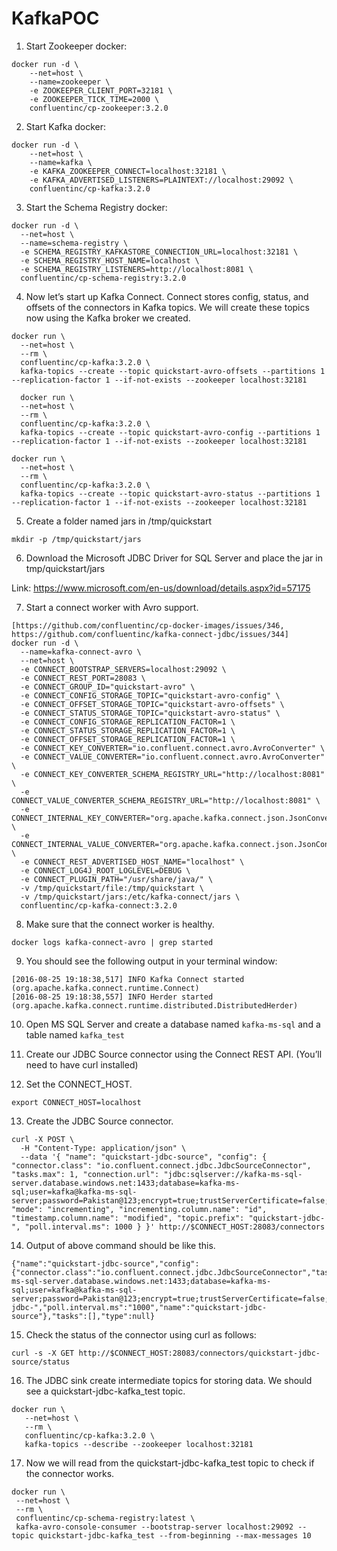 # KafkaPOC


1. Start Zookeeper docker:

```
docker run -d \
    --net=host \
    --name=zookeeper \
    -e ZOOKEEPER_CLIENT_PORT=32181 \
    -e ZOOKEEPER_TICK_TIME=2000 \
    confluentinc/cp-zookeeper:3.2.0
```

2. Start Kafka docker:

```
docker run -d \
    --net=host \
    --name=kafka \
    -e KAFKA_ZOOKEEPER_CONNECT=localhost:32181 \
    -e KAFKA_ADVERTISED_LISTENERS=PLAINTEXT://localhost:29092 \
    confluentinc/cp-kafka:3.2.0
```

3.  Start the Schema Registry docker:

```
docker run -d \
  --net=host \
  --name=schema-registry \
  -e SCHEMA_REGISTRY_KAFKASTORE_CONNECTION_URL=localhost:32181 \
  -e SCHEMA_REGISTRY_HOST_NAME=localhost \
  -e SCHEMA_REGISTRY_LISTENERS=http://localhost:8081 \
  confluentinc/cp-schema-registry:3.2.0
```

4. Now let’s start up Kafka Connect. Connect stores config, status, and offsets of the connectors in Kafka topics. We will create these topics now using the Kafka broker we created.

```
docker run \
  --net=host \
  --rm \
  confluentinc/cp-kafka:3.2.0 \
  kafka-topics --create --topic quickstart-avro-offsets --partitions 1 --replication-factor 1 --if-not-exists --zookeeper localhost:32181
```

```
  docker run \
  --net=host \
  --rm \
  confluentinc/cp-kafka:3.2.0 \
  kafka-topics --create --topic quickstart-avro-config --partitions 1 --replication-factor 1 --if-not-exists --zookeeper localhost:32181
```

```
docker run \
  --net=host \
  --rm \
  confluentinc/cp-kafka:3.2.0 \
  kafka-topics --create --topic quickstart-avro-status --partitions 1 --replication-factor 1 --if-not-exists --zookeeper localhost:32181
```

5. Create a folder named jars in /tmp/quickstart

```
mkdir -p /tmp/quickstart/jars 
```

6. Download the Microsoft JDBC Driver for SQL Server and place the jar in tmp/quickstart/jars

Link: https://www.microsoft.com/en-us/download/details.aspx?id=57175

7. Start a connect worker with Avro support.

```
[https://github.com/confluentinc/cp-docker-images/issues/346, https://github.com/confluentinc/kafka-connect-jdbc/issues/344]
docker run -d \
  --name=kafka-connect-avro \
  --net=host \
  -e CONNECT_BOOTSTRAP_SERVERS=localhost:29092 \
  -e CONNECT_REST_PORT=28083 \
  -e CONNECT_GROUP_ID="quickstart-avro" \
  -e CONNECT_CONFIG_STORAGE_TOPIC="quickstart-avro-config" \
  -e CONNECT_OFFSET_STORAGE_TOPIC="quickstart-avro-offsets" \
  -e CONNECT_STATUS_STORAGE_TOPIC="quickstart-avro-status" \
  -e CONNECT_CONFIG_STORAGE_REPLICATION_FACTOR=1 \
  -e CONNECT_STATUS_STORAGE_REPLICATION_FACTOR=1 \
  -e CONNECT_OFFSET_STORAGE_REPLICATION_FACTOR=1 \
  -e CONNECT_KEY_CONVERTER="io.confluent.connect.avro.AvroConverter" \
  -e CONNECT_VALUE_CONVERTER="io.confluent.connect.avro.AvroConverter" \
  -e CONNECT_KEY_CONVERTER_SCHEMA_REGISTRY_URL="http://localhost:8081" \
  -e CONNECT_VALUE_CONVERTER_SCHEMA_REGISTRY_URL="http://localhost:8081" \
  -e CONNECT_INTERNAL_KEY_CONVERTER="org.apache.kafka.connect.json.JsonConverter" \
  -e CONNECT_INTERNAL_VALUE_CONVERTER="org.apache.kafka.connect.json.JsonConverter" \
  -e CONNECT_REST_ADVERTISED_HOST_NAME="localhost" \
  -e CONNECT_LOG4J_ROOT_LOGLEVEL=DEBUG \
  -e CONNECT_PLUGIN_PATH="/usr/share/java/" \
  -v /tmp/quickstart/file:/tmp/quickstart \
  -v /tmp/quickstart/jars:/etc/kafka-connect/jars \
  confluentinc/cp-kafka-connect:3.2.0
```

8. Make sure that the connect worker is healthy.

```
docker logs kafka-connect-avro | grep started
```

9. You should see the following output in your terminal window:

```
[2016-08-25 19:18:38,517] INFO Kafka Connect started (org.apache.kafka.connect.runtime.Connect)
[2016-08-25 19:18:38,557] INFO Herder started (org.apache.kafka.connect.runtime.distributed.DistributedHerder)
```

10. Open MS SQL Server and create a database named `kafka-ms-sql` and a table named `kafka_test`

11. Create our JDBC Source connector using the Connect REST API. (You’ll need to have curl installed)

12. Set the CONNECT_HOST. 

```
export CONNECT_HOST=localhost
```

13. Create the JDBC Source connector.

```
curl -X POST \
  -H "Content-Type: application/json" \
  --data '{ "name": "quickstart-jdbc-source", "config": { "connector.class": "io.confluent.connect.jdbc.JdbcSourceConnector", "tasks.max": 1, "connection.url": "jdbc:sqlserver://kafka-ms-sql-server.database.windows.net:1433;database=kafka-ms-sql;user=kafka@kafka-ms-sql-server;password=Pakistan@123;encrypt=true;trustServerCertificate=false;hostNameInCertificate=*.database.windows.net;loginTimeout=30", "mode": "incrementing", "incrementing.column.name": "id", "timestamp.column.name": "modified", "topic.prefix": "quickstart-jdbc-", "poll.interval.ms": 1000 } }' http://$CONNECT_HOST:28083/connectors
```

14. Output of above command should be like this.
```
{"name":"quickstart-jdbc-source","config":{"connector.class":"io.confluent.connect.jdbc.JdbcSourceConnector","tasks.max":"1","connection.url":"jdbc:sqlserver://kafka-ms-sql-server.database.windows.net:1433;database=kafka-ms-sql;user=kafka@kafka-ms-sql-server;password=Pakistan@123;encrypt=true;trustServerCertificate=false;hostNameInCertificate=*.database.windows.net;loginTimeout=30","mode":"incrementing","incrementing.column.name":"id","timestamp.column.name":"modified","topic.prefix":"quickstart-jdbc-","poll.interval.ms":"1000","name":"quickstart-jdbc-source"},"tasks":[],"type":null}
```

15. Check the status of the connector using curl as follows:
```
curl -s -X GET http://$CONNECT_HOST:28083/connectors/quickstart-jdbc-source/status
```
16. The JDBC sink create intermediate topics for storing data. We should see a quickstart-jdbc-kafka_test topic.
```
docker run \
   --net=host \
   --rm \
   confluentinc/cp-kafka:3.2.0 \
   kafka-topics --describe --zookeeper localhost:32181
```
17. Now we will read from the quickstart-jdbc-kafka_test topic to check if the connector works.
```
docker run \
 --net=host \
 --rm \
 confluentinc/cp-schema-registry:latest \
 kafka-avro-console-consumer --bootstrap-server localhost:29092 --topic quickstart-jdbc-kafka_test --from-beginning --max-messages 10
```
